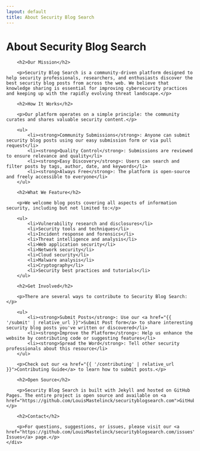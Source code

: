 ```yaml
---
layout: default
title: About Security Blog Search
---
```


<div class="container">
    <div class="post">
        <h1>About Security Blog Search</h1>
        
        <h2>Our Mission</h2>
        
        <p>Security Blog Search is a community-driven platform designed to help security professionals, researchers, and enthusiasts discover the best security blog posts from across the web. We believe that knowledge sharing is essential for improving cybersecurity practices and keeping up with the rapidly evolving threat landscape.</p>
        
        <h2>How It Works</h2>
        
        <p>Our platform operates on a simple principle: the community curates and shares valuable security content.</p>
        
        <ul>
            <li><strong>Community Submissions</strong>: Anyone can submit security blog posts using our easy submission form or via pull request</li>
            <li><strong>Quality Control</strong>: Submissions are reviewed to ensure relevance and quality</li>
            <li><strong>Easy Discovery</strong>: Users can search and filter posts by tags, author, date, and keywords</li>
            <li><strong>Always Free</strong>: The platform is open-source and freely accessible to everyone</li>
        </ul>
        
        <h2>What We Feature</h2>
        
        <p>We welcome blog posts covering all aspects of information security, including but not limited to:</p>
        
        <ul>
            <li>Vulnerability research and disclosures</li>
            <li>Security tools and techniques</li>
            <li>Incident response and forensics</li>
            <li>Threat intelligence and analysis</li>
            <li>Web application security</li>
            <li>Network security</li>
            <li>Cloud security</li>
            <li>Malware analysis</li>
            <li>Cryptography</li>
            <li>Security best practices and tutorials</li>
        </ul>
        
        <h2>Get Involved</h2>
        
        <p>There are several ways to contribute to Security Blog Search:</p>
        
        <ul>
            <li><strong>Submit Posts</strong>: Use our <a href="{{ '/submit' | relative_url }}">Submit Post form</a> to share interesting security blog posts you've written or discovered</li>
            <li><strong>Improve the Platform</strong>: Help us enhance the website by contributing code or suggesting features</li>
            <li><strong>Spread the Word</strong>: Tell other security professionals about this resource</li>
        </ul>
        
        <p>Check out our <a href="{{ '/contributing' | relative_url }}">Contributing Guide</a> to learn how to submit posts.</p>
        
        <h2>Open Source</h2>
        
        <p>Security Blog Search is built with Jekyll and hosted on GitHub Pages. The entire project is open source and available on <a href="https://github.com/LouisMastelinck/securityblogsearch.com">GitHub</a>.</p>
        
        <h2>Contact</h2>
        
        <p>For questions, suggestions, or issues, please visit our <a href="https://github.com/LouisMastelinck/securityblogsearch.com/issues">GitHub Issues</a> page.</p>
    </div>
</div>
